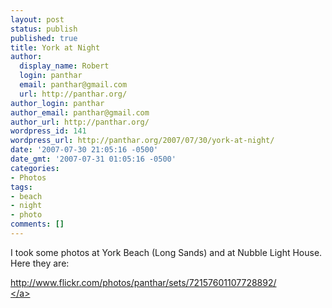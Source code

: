 ```yaml
---
layout: post
status: publish
published: true
title: York at Night
author:
  display_name: Robert
  login: panthar
  email: panthar@gmail.com
  url: http://panthar.org/
author_login: panthar
author_email: panthar@gmail.com
author_url: http://panthar.org/
wordpress_id: 141
wordpress_url: http://panthar.org/2007/07/30/york-at-night/
date: '2007-07-30 21:05:16 -0500'
date_gmt: '2007-07-31 01:05:16 -0500'
categories:
- Photos
tags:
- beach
- night
- photo
comments: []
---
```

<p>I took some photos at York Beach (Long Sands) and at Nubble Light House.  Here they are:</p>
<p><a href="http:&#47;&#47;www.flickr.com&#47;photos&#47;panthar&#47;sets&#47;72157601107728892&#47;" title="http:&#47;&#47;www.flickr.com&#47;photos&#47;panthar&#47;sets&#47;72157601005155398&#47;" target="_blank">http:&#47;&#47;www.flickr.com&#47;photos&#47;panthar&#47;sets&#47;72157601107728892&#47;<br />
<&#47;a></p>
